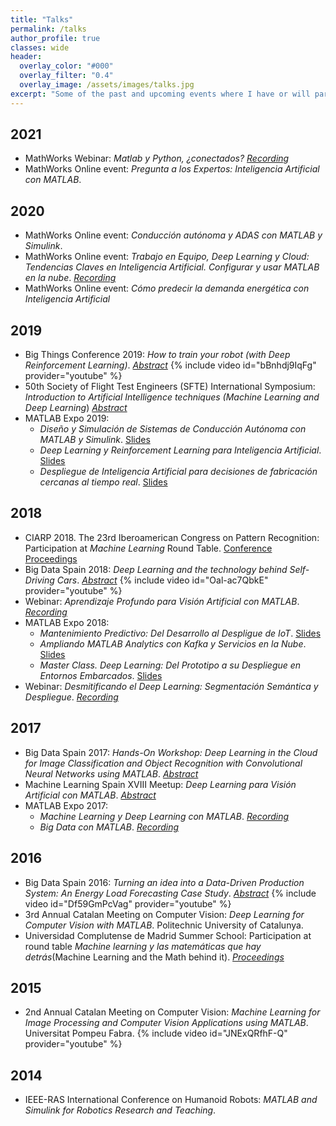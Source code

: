 ```yaml
---
title: "Talks"
permalink: /talks
author_profile: true
classes: wide
header:
  overlay_color: "#000"
  overlay_filter: "0.4"
  overlay_image: /assets/images/talks.jpg
excerpt: "Some of the past and upcoming events where I have or will participate"
---
```


## 2021 
* MathWorks Webinar: _Matlab y Python, ¿conectados?_ [_Recording_](https://bit.ly/31dy9Ct)
* MathWorks Online event: _Pregunta a los Expertos: Inteligencia Artificial con MATLAB_.

## 2020

* MathWorks Online event: _Conducción autónoma y ADAS con MATLAB y Simulink_.
* MathWorks Online event: _Trabajo en Equipo, Deep Learning y Cloud: Tendencias Claves en Inteligencia Artificial. Configurar y usar MATLAB en la nube_. [_Recording_](https://bit.ly/3d4apq4)
* MathWorks Online event: _Cómo predecir la demanda energética con Inteligencia Artificial_

## 2019
* Big Things Conference 2019: _How to train your robot (with Deep Reinforcement Learning)_. [_Abstract_](https://bit.ly/BIGTH19)
{% include video id="bBnhdj9IqFg" provider="youtube" %}
* 50th Society of Flight Test Engineers (SFTE) International Symposium: _Introduction to Artificial Intelligence techniques (Machine Learning and Deep Learning_) [_Abstract_](https://bit.ly/SFTE2019_abs)
* MATLAB Expo 2019:
  * _Diseño y Simulación de Sistemas de Conducción Autónoma con MATLAB y Simulink_. [Slides](https://bit.ly/3faApCA)
  * _Deep Learning y Reinforcement Learning para Inteligencia Artificial_. [Slides](https://bit.ly/39suLIH)
  * _Despliegue de Inteligencia Artificial para decisiones de fabricación cercanas al tiempo real_. [Slides](https://bit.ly/2OVM6CK)

## 2018
* CIARP 2018. The 23rd Iberoamerican Congress on Pattern Recognition: Participation at _Machine Learning_ Round Table. [Conference Proceedings](http://bit.ly/CIARP2018)
* Big Data Spain 2018: _Deep Learning and the technology behind Self-Driving Cars_. [_Abstract_](https://bit.ly/BDS18) 
{% include video id="Oal-ac7QbkE" provider="youtube" %}
* Webinar: _Aprendizaje Profundo para Visión Artificial con MATLAB_. [_Recording_](https://bit.ly/2PrPTav)
* MATLAB Expo 2018: 
  * _Mantenimiento Predictivo: Del Desarrollo al Despligue de IoT_. [Slides](https://bit.ly/39svbif)
  * _Ampliando MATLAB Analytics con Kafka y Servicios en la Nube_. [Slides](https://bit.ly/3tNBFjg)
  * _Master Class. Deep Learning: Del Prototipo a su Despliegue en Entornos Embarcados_. [Slides](https://bit.ly/3lPQBKT)
* Webinar: _Desmitificando el Deep Learning: Segmentación Semántica y Despliegue_. [_Recording_](https://bit.ly/2NNxULr)

## 2017
* Big Data Spain 2017: _Hands-On Workshop: Deep Learning in the Cloud for Image Classification and Object Recognition with Convolutional Neural Networks using MATLAB_. [_Abstract_](http://bit.ly/BigDataSpain17)
* Machine Learning Spain XVIII Meetup: _Deep Learning para Visión Artificial con MATLAB_. [_Abstract_](http://bit.ly/ml_spainXVIII)
* MATLAB Expo 2017: 
  * _Machine Learning y Deep Learning con MATLAB_. [_Recording_](https://bit.ly/3tUP5Kt)
  * _Big Data con MATLAB_. [_Recording_](https://bit.ly/31ayMN8)

## 2016
* Big Data Spain 2016: _Turning an idea into a Data-Driven Production System: An Energy Load Forecasting Case Study_. [_Abstract_](https://bit.ly/3lMqbtJ) 
{% include video id="Df59GmPcVag" provider="youtube" %}
* 3rd Annual Catalan Meeting on Computer Vision: _Deep Learning for Computer Vision with MATLAB_. Politechnic University of Catalunya.
* Universidad Complutense de Madrid Summer School: Participation at round table _Machine learning y las matemáticas que hay detrás_(Machine Learning and the Math behind it). [_Proceedings_](https://bit.ly/3sobEqE)

## 2015
* 2nd Annual Catalan Meeting on Computer Vision: _Machine Learning for Image Processing and Computer Vision Applications using MATLAB_. Universitat Pompeu Fabra. 
{% include video id="JNExQRfhF-Q" provider="youtube" %}

## 2014
* IEEE-RAS International Conference on Humanoid Robots: _MATLAB and Simulink for Robotics Research and Teaching_.